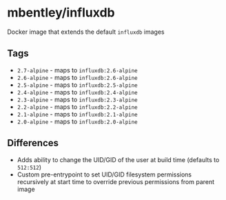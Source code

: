 # mbentley/influxdb

Docker image that extends the default `influxdb` images

## Tags

* `2.7-alpine` - maps to `influxdb:2.6-alpine`
* `2.6-alpine` - maps to `influxdb:2.6-alpine`
* `2.5-alpine` - maps to `influxdb:2.5-alpine`
* `2.4-alpine` - maps to `influxdb:2.4-alpine`
* `2.3-alpine` - maps to `influxdb:2.3-alpine`
* `2.2-alpine` - maps to `influxdb:2.2-alpine`
* `2.1-alpine` - maps to `influxdb:2.1-alpine`
* `2.0-alpine` - maps to `influxdb:2.0-alpine`

## Differences

* Adds ability to change the UID/GID of the user at build time (defaults to `512:512`)
* Custom pre-entrypoint to set UID/GID filesystem permissions recursively at start time to override previous permissions from parent image
